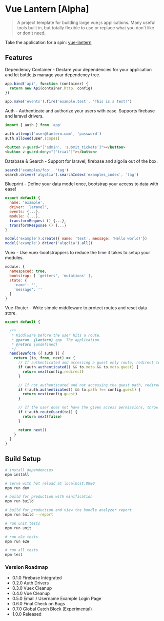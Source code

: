 # Vue Lantern [Alpha]

> A project template for building large vue.js applications. Many useful tools built in, but totally flexible to use or replace what you don't like or don't need.

Take the application for a spin: [vue-lantern](https://lantern-1dd90.firebaseapp.com)

## Features

Dependency Container - Declare your dependencies for your application and let bottle.js manage your dependency tree.

``` javascript
app.bind('api', function (container) {
  return new Api(container.http, config)
})
```

``` javascript
app.make('events').fire('example.test', 'This is a test!')
```

Auth - Authenticate and authorize your users with ease. Supports firebase and laravel drivers.

``` javascript
import { auth } from 'app'

auth.attempt('user@lantern.com', 'password')
auth.allowed(user.scopes)
```

``` html
<button v-guard="['admin', 'submit_tickets']"></button>
<button v-guard:deny="['trial']"></button>
```

Database & Search - Support for laravel, firebase and algolia out of the box.

``` javascript
search('examples/foo', 'tag')
search.driver('algolia').searchIndex('examples_index', 'tag')
```

Blueprint - Define your data model once, bootstrap your access to data with ease!

``` javascript
export default {
  name: 'example',
  driver: 'laravel',
  events: {...},
  module: {...},
  transformRequest () {...},
  transformResponse () {...}
}
```

``` javascript
model('example').create({ name: 'test', message: 'Hello world!'})
model('example').driver('algolia').all()
```

Vuex - Use vuex-bootstrappers to reduce the time it takes to setup your modules.

``` javascript
module: {
  namespaced: true,
  bootstrap: [ 'getters', 'mutations' ],
  state: {
    'name': '',
    'message': ''
  }
}
```

Vue-Router - Write simple middleware to protect routes and reset data store.

``` javascript
export default {

  /**
   * Middlware before the user hits a route.
   * @param  {Lantern} app  The application.
   * @return {undefined}
   */
  handleBefore ({ auth }) {
    return (to, from, next) => {
      // If authenticated and accessing a guest only route, redirect to appropriate page
      if (auth.authenticated() && to.meta && to.meta.guest) {
        return next(config.redirect)
      }

      // If not authenticated and not accessing the guest path, redirect to the guest path
      if (!auth.authenticated() && to.path !== config.guest) {
        return next(config.guest)
      }

      // If the user does not have the given access permissions, throw an error
      if (!auth.routeGuard(to)) {
        return next(false)
      }

      return next()
    }
  }
}
```

## Build Setup

``` bash
# install dependencies
npm install

# serve with hot reload at localhost:8080
npm run dev

# build for production with minification
npm run build

# build for production and view the bundle analyzer report
npm run build --report

# run unit tests
npm run unit

# run e2e tests
npm run e2e

# run all tests
npm test
```

### Version Roadmap

- 0.1.0 Firebase Integrated
- 0.2.0 Auth Drivers
- 0.3.0 Vuex Cleanup
- 0.4.0 Vue Cleanup
- 0.5.0 Email / Username Example Login Page
- 0.6.0 Final Check on Bugs
- 0.7.0 Global Catch Block (Experimental)
- 1.0.0 Released
